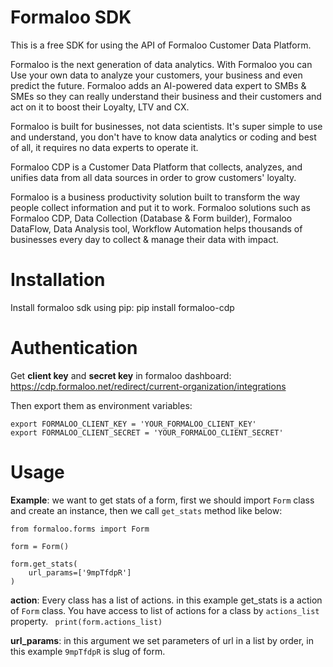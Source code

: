 # Formaloo SDK

This is a free SDK for using the API of Formaloo Customer Data Platform.

Formaloo is the next generation of data analytics. With Formaloo you can Use your own data to analyze your customers, your business and even predict the future. Formaloo adds an AI-powered data expert to SMBs & SMEs so they can really understand their business and their customers and act on it to boost their Loyalty, LTV and CX.

Formaloo is built for businesses, not data scientists. It's super simple to use and understand, you don't have to know data analytics or coding and best of all, it requires no data experts to operate it.

Formaloo CDP is a Customer Data Platform that collects, analyzes, and unifies data from all data sources in order to grow customers' loyalty.

Formaloo is a business productivity solution built to transform the way people collect information and put it to work.
Formaloo solutions such as Formaloo CDP, Data Collection (Database & Form builder), Formaloo DataFlow, Data Analysis tool, Workflow Automation helps thousands of businesses every day to collect & manage their data with impact.


# Installation
Install formaloo sdk using pip:
pip install formaloo-cdp


# Authentication
Get **client key** and **secret key** in formaloo dashboard:
https://cdp.formaloo.net/redirect/current-organization/integrations

Then export them as environment variables:


    export FORMALOO_CLIENT_KEY = 'YOUR_FORMALOO_CLIENT_KEY'
    export FORMALOO_CLIENT_SECRET = 'YOUR_FORMALOO_CLIENT_SECRET'


# Usage

**Example**: we want to get stats of a form, first we should import `Form` class and create an instance,
then we call `get_stats` method like below:

    from formaloo.forms import Form
    
    form = Form()
    
    form.get_stats(
        url_params=['9mpTfdpR']
    )
 **action**: Every class has a list of actions. in this example get_stats is a action of `Form` class.
 You have access to list of actions for a class by `actions_list` property.
` print(form.actions_list)`

**url_params**: in this argument we set parameters of url in a list by order, in this example `9mpTfdpR` is slug of form.
